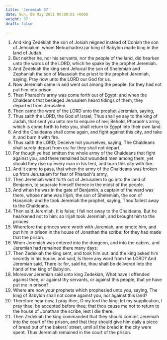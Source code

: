 ```yaml
---
title: 'Jeremiah 37'
date: Sun, 09 May 2021 00:00:01 +0000
weight: 37
draft: false
  
---
```


1. And king Zedekiah the son of Josiah reigned instead of Coniah the son of Jehoiakim, whom Nebuchadrezzar king of Babylon made king in the land of Judah.
2. But neither he, nor his servants, nor the people of the land, did hearken unto the words of the LORD, which he spake by the prophet Jeremiah.
3. And Zedekiah the king sent Jehucal the son of Shelemiah and Zephaniah the son of Maaseiah the priest to the prophet Jeremiah, saying, Pray now unto the LORD our God for us.
4. Now Jeremiah came in and went out among the people: for they had not put him into prison.
5. Then Pharaoh's army was come forth out of Egypt: and when the Chaldeans that besieged Jerusalem heard tidings of them, they departed from Jerusalem.
6. Then came the word of the LORD unto the prophet Jeremiah, saying,
7. Thus saith the LORD, the God of Israel; Thus shall ye say to the king of Judah, that sent you unto me to enquire of me; Behold, Pharaoh's army, which is come forth to help you, shall return to Egypt into their own land.
8. And the Chaldeans shall come again, and fight against this city, and take it, and burn it with fire.
9. Thus saith the LORD; Deceive not yourselves, saying, The Chaldeans shall surely depart from us: for they shall not depart.
10. For though ye had smitten the whole army of the Chaldeans that fight against you, and there remained but wounded men among them, yet should they rise up every man in his tent, and burn this city with fire.
11. And it came to pass, that when the army of the Chaldeans was broken up from Jerusalem for fear of Pharaoh's army,
12. Then Jeremiah went forth out of Jerusalem to go into the land of Benjamin, to separate himself thence in the midst of the people.
13. And when he was in the gate of Benjamin, a captain of the ward was there, whose name was Irijah, the son of Shelemiah, the son of Hananiah; and he took Jeremiah the prophet, saying, Thou fallest away to the Chaldeans.
14. Then said Jeremiah, It is false; I fall not away to the Chaldeans. But he hearkened not to him: so Irijah took Jeremiah, and brought him to the princes.
15. Wherefore the princes were wroth with Jeremiah, and smote him, and put him in prison in the house of Jonathan the scribe: for they had made that the prison.
16. When Jeremiah was entered into the dungeon, and into the cabins, and Jeremiah had remained there many days;
17. Then Zedekiah the king sent, and took him out: and the king asked him secretly in his house, and said, Is there any word from the LORD? And Jeremiah said, There is: for, said he, thou shalt be delivered into the hand of the king of Babylon.
18. Moreover Jeremiah said unto king Zedekiah, What have I offended against thee, or against thy servants, or against this people, that ye have put me in prison?
19. Where are now your prophets which prophesied unto you, saying, The king of Babylon shall not come against you, nor against this land?
20. Therefore hear now, I pray thee, O my lord the king: let my supplication, I pray thee, be accepted before thee; that thou cause me not to return to the house of Jonathan the scribe, lest I die there.
21. Then Zedekiah the king commanded that they should commit Jeremiah into the court of the prison, and that they should give him daily a piece of bread out of the bakers' street, until all the bread in the city were spent. Thus Jeremiah remained in the court of the prison.
